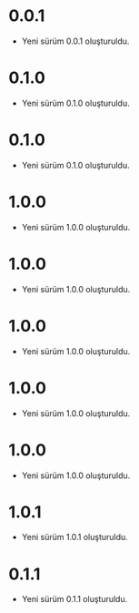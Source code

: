 
# 0.0.1

- Yeni sürüm 0.0.1 oluşturuldu.

# 0.1.0

- Yeni sürüm 0.1.0 oluşturuldu.

# 0.1.0

- Yeni sürüm 0.1.0 oluşturuldu.

# 1.0.0

- Yeni sürüm 1.0.0 oluşturuldu.

# 1.0.0

- Yeni sürüm 1.0.0 oluşturuldu.

# 1.0.0

- Yeni sürüm 1.0.0 oluşturuldu.

# 1.0.0

- Yeni sürüm 1.0.0 oluşturuldu.

# 1.0.0

- Yeni sürüm 1.0.0 oluşturuldu.

# 1.0.1

- Yeni sürüm 1.0.1 oluşturuldu.

# 0.1.1

- Yeni sürüm 0.1.1 oluşturuldu.
